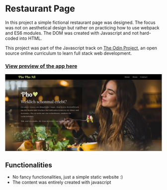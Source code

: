 # Restaurant Page

In this project a simple fictional restaurant page was designed. The focus was not
on aesthetical design but rather on practicing how to use webpack
and ES6 modules. The DOM was created with Javascript and not hard-coded into HTML. 

This project was part of the Javascript track on [The Odin Project](https://www.theodinproject.com/courses/javascript/lessons/restaurant-page), an open source online curriculum to learn full stack web development.

### [View preview of the app here](https://htmlpreview.github.io/?https://github.com/ngoc-truong/restaurant/blob/master/dist/index.html)
![Screenshot of fictional restaurant page](https://raw.githubusercontent.com/ngoc-truong/restaurant/master/images/screenshot.jpg)

## Functionalities
- No fancy functionalities, just a simple static website :)
- The content was entirely created with javascript


